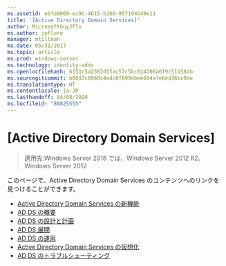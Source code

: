 ```yaml
---
ms.assetid: e6fa9069-ec9c-4615-b266-957194b49e11
title: '[Active Directory Domain Services]'
author: MicrosoftGuyJFlo
ms.author: joflore
manager: mtillman
ms.date: 05/31/2017
ms.topic: article
ms.prod: windows-server
ms.technology: identity-adds
ms.openlocfilehash: 6151c5a2582d15ac57c5bc824206a6f9c51a58ab
ms.sourcegitcommit: b00d7c8968c4adc8f699dbee694afe6ed36bc9de
ms.translationtype: HT
ms.contentlocale: ja-JP
ms.lasthandoff: 04/08/2020
ms.locfileid: "80825555"
---
```

# <a name="active-directory-domain-services"></a>[Active Directory Domain Services]

>適用先:Windows Server 2016 では、Windows Server 2012 R2、Windows Server 2012

  
このページで、Active Directory Domain Services のコンテンツへのリンクを見つけることができます。   


* [Active Directory Domain Services の新機能](../whats-new-active-directory-domain-services.md)  
* [AD DS の概要](../ad-ds/AD-DS-Getting-Started.md)   
* [AD DS の設計と計画](../ad-ds/plan/AD-DS-Design-and-Planning.md)  
* [AD DS 展開](../ad-ds/deploy/AD-DS-Deployment.md)  
* [AD DS の運用](../ad-ds/manage/component-updates/AD-DS-Operations.md)   
* [Active Directory Domain Services の仮想化](../ad-ds/get-started/virtual-dc/Active-Directory-Domain-Services-Virtualization.md)  
* [AD DS のトラブルシューティング](../ad-ds/manage/AD-DS-Troubleshooting.md)
